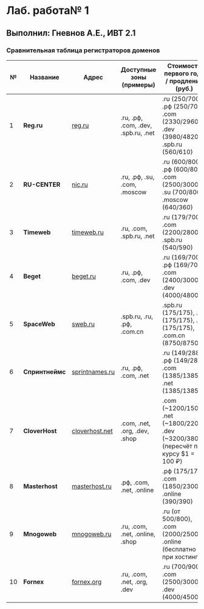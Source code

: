# Лаб. работа№ 1
## Выполнил: Гневнов А.Е., ИВТ 2.1
### Сравнительная таблица регистраторов доменов

| №  | Название          | Адрес                     | Доступные зоны (примеры)                                  | Стоимость первого года / продления (руб.)                                                                 |
|----|-------------------|--------------------------|-----------------------------------------------------------|----------------------------------------------------------------------------------------------------------|
| 1  | **Reg.ru**        | [reg.ru](https://reg.ru) | .ru, .рф, .com, .dev, .spb.ru, .net                       | .ru (250/700), .рф (250/700), .com (2330/2960), .dev (3980/4820), .spb.ru (560/610)                     |
| 2  | **RU-CENTER**     | [nic.ru](https://nic.ru) | .ru, .рф, .su, .com, .moscow                             | .ru (600/800), .рф (600/800), .com (2500/3000), .su (700/800), .moscow (640/360)                        |
| 3  | **Timeweb**       | [timeweb.ru](https://timeweb.ru) | .ru, .com, .spb.ru, .net                                | .ru (179/700), .com (2200/2800), .spb.ru (540/590)                                                      |
| 4  | **Beget**         | [beget.ru](https://beget.ru) | .ru, .рф, .com, .dev                                    | .ru (169/700), .рф (169/700), .com (2400/3000), .dev (4000/4800)                                        |
| 5  | **SpaceWeb**      | [sweb.ru](https://sweb.ru) | .spb.ru, .ru, .рф, .com.cn                              | .spb.ru (175/175), .ru (175/175), .рф (175/175), .com.cn (8750/8750)                        |
| 6  | **Спринтнеймс**   | [sprintnames.ru](https://sprintnames.ru) | .ru, .рф, .com, .net                                   | .ru (149/288), .рф (149/288), .com (1385/1385), .net (1385/1385)                            |
| 7  | **CloverHost**    | [cloverhost.net](https://cloverhost.net) | .com, .net, .org, .dev, .shop                          | .com (~1200/1500), .net (~1800/2200), .dev (~3200/3800) (пересчёт по курсу $1 = 100 ₽)       |
| 8  | **Masterhost**    | [masterhost.ru](https://masterhost.ru) | .рф, .com, .net, .online                              | .рф (175/175), .com (1850/2300), .online (390/390)                                          |
| 9  | **Mnogoweb**      | [mnogoweb.ru](https://mnogoweb.ru) | .ru, .com, .net, .online, .shop                       | .ru (от 500/800), .com (2000/2500), .online (бесплатно при хостинге)                       |
| 10 | **Fornex**        | [fornex.org](https://fornex.org) | .ru, .com, .net, .org, .dev                           | .ru (700/900), .com (2500/3000), .dev (4000/4500)                                                       |
